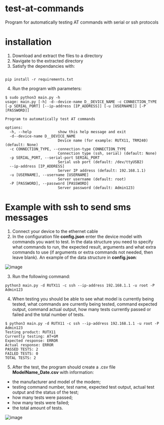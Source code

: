 # test-at-commands
Program for automatically testing AT commands with serial or ssh protocols

# installation
1. Download and extract the files to a directory
2. Navigate to the extracted directory
3. Satisfy the dependancies with:
```

pip install -r requirements.txt
```
4. Run the program with parameters:
```
$ sudo python3 main.py -h
usage: main.py [-h] -d--device-name D__DEVICE_NAME -c CONNECTION_TYPE [-p SERIAL_PORT] [--ip-address [IP_ADDRESS]] [-u [USERNAME]] [-P [PASSWORD]]

Program to automatically test AT commands

options:
  -h, --help            show this help message and exit
  -d--device-name D__DEVICE_NAME
                        Device name (for example: RUTX11, TRM240) (default: None)
  -c CONNECTION_TYPE, --connection-type CONNECTION_TYPE
                        Connection type (ssh, serial) (default: None)
  -p SERIAL_PORT, --serial-port SERIAL_PORT
                        Serial usb port (default: /dev/ttyUSB2)
  --ip-address [IP_ADDRESS]
                        Server IP address (default: 192.168.1.1)
  -u [USERNAME], --username [USERNAME]
                        Server username (default: root)
  -P [PASSWORD], --password [PASSWORD]
                        Server password (default: Admin123)
```
# Example with ssh to send sms messages
1. Connect your device to the ethernet cable
2. In the configuration file **config.json** enter the device model with commands you want to test. In the data structure you need to specify what commands to run, the expected result, arguments and what extra commands to use (if arguments or extra commands not needed, then leave blank). An example of the data structure in **config.json**:

![image](https://user-images.githubusercontent.com/88384951/226626282-28dc7688-afd7-46c3-a35d-6714b1b77cf7.png)


3. Run the following command:
```
python3 main.py -d RUTX11 -c ssh --ip-address 192.168.1.1 -u root -P Admin123
```
4. When testing you should be able to see what model is currently being tested, what commands  are currently being tested, command expected output, command actual output, how many tests currently passed or failed and the total number of tests.
```
$ python3 main.py -d RUTX11 -c ssh --ip-address 192.168.1.1 -u root -P Admin123
Testing product: RUTX11
Currently testing: AT+GM
Expected response: ERROR
Actual response: ERROR
PASSED TESTS: 2
FAILED TESTS: 0
TOTAL TESTS: 2
```

5. After the test, the program should create a .csv file **ModelName_Date.csv** with information: 
* the manufacturer and model of the modem;
* testing command number, test name, expected test output, actual test output and the status of the test;
* how many tests were passed;
* how many tests were failed;
* the total amount of tests.

![image](https://user-images.githubusercontent.com/88384951/226536551-0be88176-9538-4b7b-8dbf-23128a4b7b00.png)

